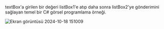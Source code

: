 textBox'a girilen bir değeri listBox1'e atıp daha sonra listBox2'ye gönderimini sağlayan temel bir C# görsel programlama örneği.


![Ekran görüntüsü 2024-10-18 151009](https://github.com/user-attachments/assets/357a2900-9449-412c-8e32-ae7c394e4b68)
